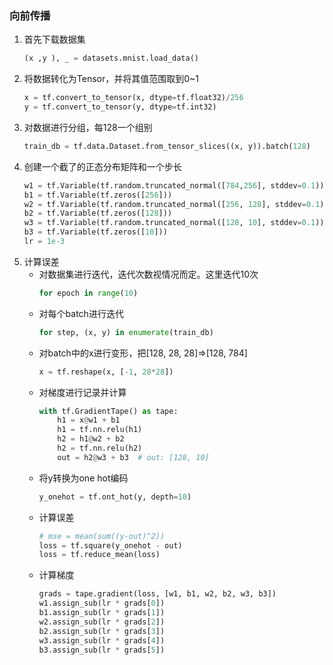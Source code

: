 ### 向前传播
1. 首先下载数据集
    ```python
    (x ,y ), _ = datasets.mnist.load_data()
    ```
2. 将数据转化为Tensor，并将其值范围取到0~1
    ```python
    x = tf.convert_to_tensor(x, dtype=tf.float32)/256
    y = tf.convert_to_tensor(y, dtype=tf.int32)
    ```
3. 对数据进行分组，每128一个组别
    ```python
    train_db = tf.data.Dataset.from_tensor_slices((x, y)).batch(128)
    ```
4. 创建一个截了的正态分布矩阵和一个步长
    ```python
    w1 = tf.Variable(tf.random.truncated_normal([784,256], stddev=0.1))  # tf.Variable可以自动跟踪梯度信息，stddev为方差为0.1.这个大小视情况调整
    b1 = tf.Variable(tf.zeros([256]))
    w2 = tf.Variable(tf.random.truncated_normal([256, 128], stddev=0.1))
    b2 = tf.Variable(tf.zeros([128]))
    w3 = tf.Variable(tf.random.truncated_normal([128, 10], stddev=0.1))
    b3 = tf.Variable(tf.zeros([10]))
    lr = 1e-3
    ```
5. 计算误差
    - 对数据集进行迭代，迭代次数视情况而定。这里迭代10次
        ```python
        for epoch in range(10)
        ```
    - 对每个batch进行迭代
        ```python
        for step, (x, y) in enumerate(train_db)
        ```
    - 对batch中的x进行变形，把[128, 28, 28]$\Rightarrow$[128, 784]
        ```python
        x = tf.reshape(x, [-1, 28*28])
        ```
    - 对梯度进行记录并计算
        ```python
        with tf.GradientTape() as tape:
            h1 = x@w1 + b1
            h1 = tf.nn.relu(h1)
            h2 = h1@w2 + b2
            h2 = tf.nn.relu(h2)
            out = h2@w3 + b3  # out: [128, 10]
        ```
    - 将y转换为one hot编码
        ```python
        y_onehot = tf.ont_hot(y, depth=10)
        ```
    - 计算误差
        ```python
        # mse = mean(sum((y-out)^2))
        loss = tf.square(y_onehot - out)
        loss = tf.reduce_mean(loss)
        ```
    - 计算梯度
        ```python
        grads = tape.gradient(loss, [w1, b1, w2, b2, w3, b3])
        w1.assign_sub(lr * grads[0])
        b1.assign_sub(lr * grads[1])
        w2.assign_sub(lr * grads[2])
        b2.assign_sub(lr * grads[3])
        w3.assign_sub(lr * grads[4])
        b3.assign_sub(lr * grads[5])
        ```
        




